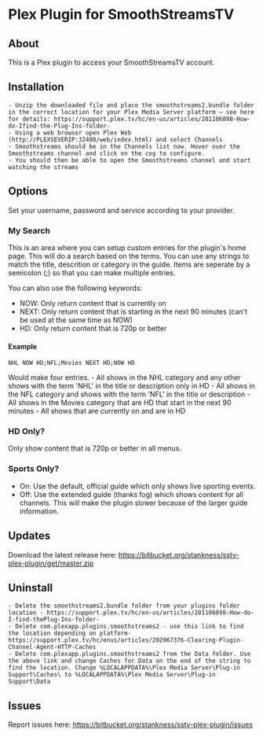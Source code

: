 # Plex Plugin for SmoothStreamsTV

## About
This is a Plex plugin to access your SmoothStreamsTV account.

## Installation
	- Unzip the downloaded file and place the smoothstreams2.bundle folder in the correct location for your Plex Media Server platform – see here for details: https://support.plex.tv/hc/en-us/articles/201106098-How-do-Ifind-the-Plug-Ins-folder-
	- Using a web browser open Plex Web (http://PLEXSEVERIP:32400/web/index.html) and select Channels
	- Smoothstreams should be in the Channels list now. Hover over the Smoothstreams channel and click on the cog to configure.
	- You should then be able to open the Smoothstreams channel and start watching the streams

## Options
Set your username, password and service according to your provider.

### My Search
This is an area where you can setup custom entries for the plugin's home page. This will do a search based on the terms. You can use any strings to match the title, descrition or category in the guide. Items are seperate by a semicolon (;) so that you can make multiple entries.

You can also use the following keywords:

 - NOW: Only return content that is currently on
 - NEXT: Only return content that is starting in the next 90 minutes (can't be used at the same time as NOW)
 - HD: Only return content that is 720p or better

#### Example
```
NHL NOW HD;NFL;Movies NEXT HD;NOW HD
```

Would make four entries.
    - All shows in the NHL category and any other shows with the term 'NHL' in the title or description only in HD
    - All shows in the NFL category and shows with the term 'NFL' in the title or description
    - All shows in the Movies category that are HD that start in the next 90 minutes
    - All shows that are currently on and are in HD

### HD Only?
Only show content that is 720p or better in all menus.

### Sports Only?
 - On: Use the default, official guide which only shows live sporting events.
 - Off: Use the extended guide (thanks fog) which shows content for all channels. This will make the plugin slower because of the larger guide information.

## Updates
Download the latest release here: https://bitbucket.org/stankness/sstv-plex-plugin/get/master.zip

## Uninstall
	- Delete the smoothstreams2.bundle folder from your plugins folder location - https://support.plex.tv/hc/en-us/articles/201106098-How-do-I-find-thePlug-Ins-folder-
	- Delete com.plexapp.plugins.smoothstreams2 - use this link to find the location depending on platform- https://support.plex.tv/hc/enus/articles/202967376-Clearing-Plugin-Channel-Agent-HTTP-Caches
	- Delete com.plexapp.plugins.smoothstreams2 from the Data folder. Use the above link and change Caches for Data on the end of the string to find the location. Change %LOCALAPPDATA%\Plex Media Server\Plug-in Support\Caches\ to %LOCALAPPDATA%\Plex Media Server\Plug-in Support\Data

## Issues
Report issues here: https://bitbucket.org/stankness/sstv-plex-plugin/issues
